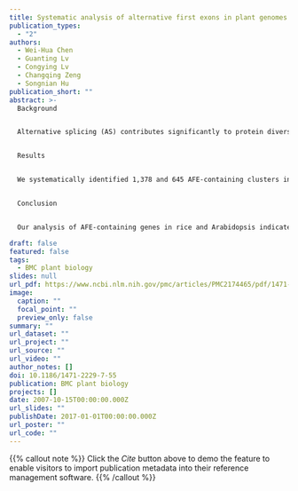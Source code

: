 ```yaml
---
title: Systematic analysis of alternative first exons in plant genomes
publication_types:
  - "2"
authors:
  - Wei-Hua Chen
  - Guanting Lv
  - Congying Lv
  - Changqing Zeng
  - Songnian Hu
publication_short: ""
abstract: >-
  Background


  Alternative splicing (AS) contributes significantly to protein diversity, by selectively using different combinations of exons of the same gene under certain circumstances. One particular type of AS is the use of alternative first exons (AFEs), which can have consequences far beyond the fine-tuning of protein functions. For example, AFEs may change the N-termini of proteins and thereby direct them to different cellular compartments. When alternative first exons are distant, they are usually associated with alternative promoters, thereby conferring an extra level of gene expression regulation. However, only few studies have examined the patterns of AFEs, and these analyses were mainly focused on mammalian genomes. Recent studies have shown that AFEs exist in the rice genome, and are regulated in a tissue-specific manner. Our current understanding of AFEs in plants is still limited, including important issues such as their regulation, contribution to protein diversity, and evolutionary conservation.


  Results


  We systematically identified 1,378 and 645 AFE-containing clusters in rice and Arabidopsis, respectively. From our data sets, we identified two types of AFEs according to their genomic organisation. In genes with type I AFEs, the first exons are mutually exclusive, while most of the downstream exons are shared among alternative transcripts. Conversely, in genes with type II AFEs, the first exon of one gene structure is an internal exon of an alternative gene structure. The functionality analysis indicated about half and ~19% of the AFEs in Arabidopsis and rice could alter N-terminal protein sequences, and ~5% of the functional alteration in type II AFEs involved protein domain addition/deletion in both genomes. Expression analysis indicated that 20~66% of rice AFE clusters were tissue- and/or development- specifically transcribed, which is consistent with previous observations; however, a much smaller percentage of Arabidopsis AFEs was regulated in this manner, which suggests different regulation mechanisms of AFEs between rice and Arabidopsis. Statistical analysis of some features of AFE clusters, such as splice-site strength and secondary structure formation further revealed differences between these two species. Orthologous search of AFE-containing gene pairs detected only 19 gene pairs conserved between rice and Arabidopsis, accounting only for a few percent of AFE-containing clusters.


  Conclusion


  Our analysis of AFE-containing genes in rice and Arabidopsis indicates that AFEs have multiple functions, from regulating gene expression to generating protein diversity. Comparisons of AFE clusters revealed different features in the two plant species, which indicates that AFEs may have evolved independently after the separation of rice (a model monocot) and Arabidopsis (a model dicot).

draft: false
featured: false
tags:
  - BMC plant biology
slides: null
url_pdf: https://www.ncbi.nlm.nih.gov/pmc/articles/PMC2174465/pdf/1471-2229-7-55.pdf
image:
  caption: ""
  focal_point: ""
  preview_only: false
summary: ""
url_dataset: ""
url_project: ""
url_source: ""
url_video: ""
author_notes: []
doi: 10.1186/1471-2229-7-55
publication: BMC plant biology
projects: []
date: 2007-10-15T00:00:00.000Z
url_slides: ""
publishDate: 2017-01-01T00:00:00.000Z
url_poster: ""
url_code: ""
---
```


{{% callout note %}}
Click the *Cite* button above to demo the feature to enable visitors to import publication metadata into their reference management software.
{{% /callout %}}

